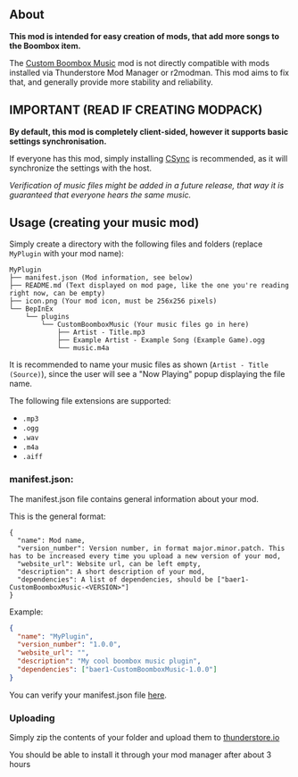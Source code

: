 ## About

**This mod is intended for easy creation of mods, that add more songs to the Boombox item.**

The [Custom Boombox Music](https://thunderstore.io/c/lethal-company/p/Steven/Custom_Boombox_Music/) mod is not directly compatible with mods installed via Thunderstore Mod Manager or r2modman. This mod aims to fix that, and generally provide more stability and reliability.

## IMPORTANT (READ IF CREATING MODPACK)

**By default, this mod is completely client-sided, however it supports basic settings synchronisation.**

If everyone has this mod, simply installing [CSync](https://thunderstore.io/c/lethal-company/p/Sigurd/CSync/) is recommended, as it will synchronize the settings with the host.

_Verification of music files might be added in a future release, that way it is guaranteed that everyone hears the same music._

## Usage (creating your music mod)

Simply create a directory with the following files and folders (replace `MyPlugin` with your mod name):

```
MyPlugin
├── manifest.json (Mod information, see below)
├── README.md (Text displayed on mod page, like the one you're reading right now, can be empty)
├── icon.png (Your mod icon, must be 256x256 pixels)
└── BepInEx
    └── plugins
        └── CustomBoomboxMusic (Your music files go in here)
            ├── Artist - Title.mp3
            ├── Example Artist - Example Song (Example Game).ogg
            └── music.m4a
```

It is recommended to name your music files as shown (`Artist - Title (Source)`), since the user will see a "Now Playing" popup displaying the file name.

The following file extensions are supported:
 - `.mp3`
 - `.ogg`
 - `.wav`
 - `.m4a`
 - `.aiff`

### manifest.json:

The manifest.json file contains general information about your mod.

This is the general format:

```
{
  "name": Mod name,
  "version_number": Version number, in format major.minor.patch. This has to be increased every time you upload a new version of your mod,
  "website_url": Website url, can be left empty,
  "description": A short description of your mod,
  "dependencies": A list of dependencies, should be ["baer1-CustomBoomboxMusic-<VERSION>"]
}
```

Example:

```json
{
  "name": "MyPlugin",
  "version_number": "1.0.0",
  "website_url": "",
  "description": "My cool boombox music plugin",
  "dependencies": ["baer1-CustomBoomboxMusic-1.0.0"]
}
```

You can verify your manifest.json file [here](https://thunderstore.io/tools/manifest-v1-validator/).

### Uploading

Simply zip the contents of your folder and upload them to [thunderstore.io](https://thunderstore.io/package/create/)

You should be able to install it through your mod manager after about 3 hours
